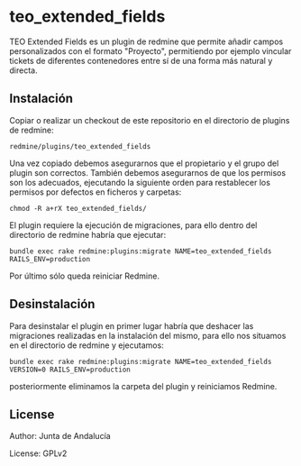 # teo_extended_fields

TEO Extended Fields es un plugin de redmine que permite añadir campos personalizados  con el formato "Proyecto", permitiendo por ejemplo vincular tickets de diferentes contenedores entre sí de una forma más natural y directa.

## Instalación

Copiar o realizar un checkout de este repositorio en el directorio de plugins de
redmine: 
	
	redmine/plugins/teo_extended_fields

Una vez copiado debemos asegurarnos que el propietario y el grupo del plugin son correctos. También debemos asegurarnos de que los permisos son los adecuados, ejecutando la siguiente orden para restablecer los permisos por defectos en ficheros y carpetas:

	chmod -R a+rX teo_extended_fields/

El plugin requiere la ejecución de migraciones, para ello dentro del directorio de redmine habría que ejecutar:
	
	bundle exec rake redmine:plugins:migrate NAME=teo_extended_fields RAILS_ENV=production

Por último sólo queda reiniciar Redmine.

## Desinstalación

Para desinstalar el plugin en primer lugar habría que deshacer las migraciones realizadas en la instalación del mismo, para ello nos situamos en el directorio de redmine y ejecutamos:

	bundle exec rake redmine:plugins:migrate NAME=teo_extended_fields VERSION=0 RAILS_ENV=production

posteriormente  eliminamos la carpeta del plugin y reiniciamos Redmine.

## License

Author: Junta de Andalucía

License: GPLv2
